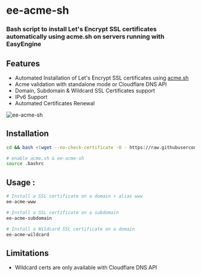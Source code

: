 # ee-acme-sh

### Bash script to install Let's Encrypt SSL certificates automatically using acme.sh on servers running with EasyEngine

## Features

-   Automated Installation of Let's Encrypt SSL certificates using [acme.sh](http://acme.sh)
-   Acme validation with standalone mode or Cloudflare DNS API
-   Domain, Subdomain & Wildcard SSL Certificates support
-   IPv6 Support
-   Automated Certificates Renewal

![ee-acme-sh](https://raw.githubusercontent.com/VirtuBox/ee-acme-sh/master/ee-acme.png)

## Installation

```bash
cd && bash <(wget --no-check-certificate -O - https://raw.githubusercontent.com/VirtuBox/ee-acme-sh/master/install.sh)

# enable acme.sh & ee-acme-sh
source .bashrc
```

## Usage :

```bash
# Install a SSL certificate on a domain + alias www
ee-acme-www

# Install a SSL certificate on a subdomain 
ee-acme-subdomain 

# Install a Wildcard SSL certificate on a domain 
ee-acme-wildcard 
```

## Limitations

-   Wildcard certs are only available with Cloudflare DNS API 
 
